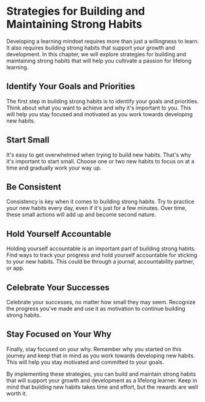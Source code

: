 Strategies for Building and Maintaining Strong Habits
========================================================================================

Developing a learning mindset requires more than just a willingness to learn. It also requires building strong habits that support your growth and development. In this chapter, we will explore strategies for building and maintaining strong habits that will help you cultivate a passion for lifelong learning.

Identify Your Goals and Priorities
----------------------------------

The first step in building strong habits is to identify your goals and priorities. Think about what you want to achieve and why it's important to you. This will help you stay focused and motivated as you work towards developing new habits.

Start Small
-----------

It's easy to get overwhelmed when trying to build new habits. That's why it's important to start small. Choose one or two new habits to focus on at a time and gradually work your way up.

Be Consistent
-------------

Consistency is key when it comes to building strong habits. Try to practice your new habits every day, even if it's just for a few minutes. Over time, these small actions will add up and become second nature.

Hold Yourself Accountable
-------------------------

Holding yourself accountable is an important part of building strong habits. Find ways to track your progress and hold yourself accountable for sticking to your new habits. This could be through a journal, accountability partner, or app.

Celebrate Your Successes
------------------------

Celebrate your successes, no matter how small they may seem. Recognize the progress you've made and use it as motivation to continue building strong habits.

Stay Focused on Your Why
------------------------

Finally, stay focused on your why. Remember why you started on this journey and keep that in mind as you work towards developing new habits. This will help you stay motivated and committed to your goals.

By implementing these strategies, you can build and maintain strong habits that will support your growth and development as a lifelong learner. Keep in mind that building new habits takes time and effort, but the rewards are well worth it.
